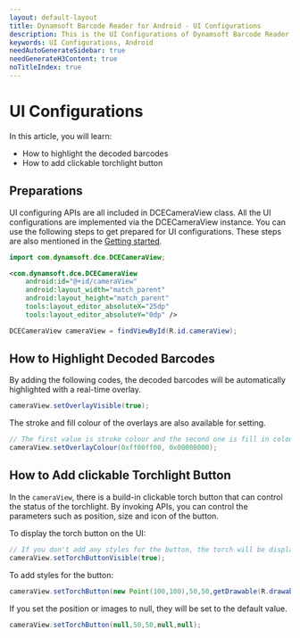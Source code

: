 ```yaml
---
layout: default-layout
title: Dynamsoft Barcode Reader for Android - UI Configurations
description: This is the UI Configurations of Dynamsoft Barcode Reader for Android SDK.
keywords: UI Configurations, Android
needAutoGenerateSidebar: true
needGenerateH3Content: true
noTitleIndex: true
---
```


# UI Configurations

In this article, you will learn:

- How to highlight the decoded barcodes
- How to add clickable torchlight button

## Preparations

UI configuring APIs are all included in DCECameraView class. All the UI configurations are implemented via the DCECameraView instance. You can use the following steps to get prepared for UI configurations. These steps are also mentioned in the [Getting started](user-guide.md).

```java
import com.dynamsoft.dce.DCECameraView;
```

```xml
<com.dynamsoft.dce.DCECameraView
    android:id="@+id/cameraView"
    android:layout_width="match_parent"
    android:layout_height="match_parent"
    tools:layout_editor_absoluteX="25dp"
    tools:layout_editor_absoluteY="0dp" />
```

```java
DCECameraView cameraView = findViewById(R.id.cameraView);
```

## How to Highlight Decoded Barcodes

By adding the following codes, the decoded barcodes will be automatically highlighted with a real-time overlay.

```java
cameraView.setOverlayVisible(true);
```

The stroke and fill colour of the overlays are also available for setting.

```java
// The first value is stroke colour and the second one is fill in colour.
cameraView.setOverlayColour(0xff00ff00, 0x00000000);
```

## How to Add clickable Torchlight Button

In the `cameraView`, there is a build-in clickable torch button that can control the status of the torchlight. By invoking APIs, you can control the parameters such as position, size and icon of the button.

To display the torch button on the UI:

```java
// If you don't add any styles for the button, the torch will be displayed on the top left corner of the screen.
cameraView.setTorchButtonVisible(true);
```

To add styles for the button:

```java
cameraView.setTorchButton(new Point(100,100),50,50,getDrawable(R.drawable.torch_on),getDrawable(R.drawable.torch_off));
```

If you set the position or images to null, they will be set to the default value.

```java
cameraView.setTorchButton(null,50,50,null,null);
```
